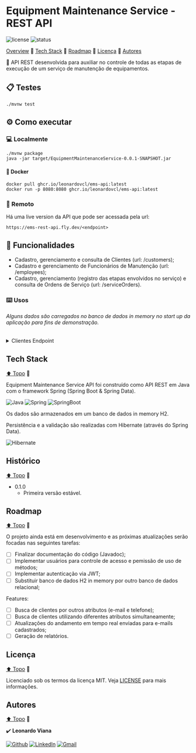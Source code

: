 # Equipment Maintenance Service - REST API

![license](https://img.shields.io/github/license/leonardovcl/sweet-control)
![status](https://img.shields.io/static/v1?label=status&message=Developing&color=red)

[Overview](#features)
:small_blue_diamond:
[Tech Stack](#tech-stack)
:small_blue_diamond:
[Roadmap](#roadmap)
:small_blue_diamond:
[Licença](#licença)
:small_blue_diamond:
[Autores](#autores)

:arrows_counterclockwise: API REST desenvolvida para auxiliar no controle de todas as etapas de execução de um serviço de manutenção de equipamentos.

## :clipboard: Testes

    ./mvnw test

## :gear: Como executar

### :computer: Localmente 

    ./mvnw package
    java -jar target/EquipmentMaintenanceService-0.0.1-SNAPSHOT.jar

#### :whale: Docker

    docker pull ghcr.io/leonardovcl/ems-api:latest
    docker run -p 8080:8080 ghcr.io/leonardovcl/ems-api:latest

### :satellite: Remoto

Há uma live version da API que pode ser acessada pela url:

    https://ems-rest-api.fly.dev/<endpoint>

## :hammer: Funcionalidades

- Cadastro, gerenciamento e consulta de Clientes (url: /customers);
- Cadastro e gerenciamento de Funcionários de Manutenção (url: /employees);
- Cadastro, gerenciamento (registro das etapas envolvidos no serviço) e consulta de Ordens de Serviço (url: /serviceOrders).

### :keyboard: Usos

###### Alguns dados são carregados no banco de dados in memory no start up da aplicação para fins de demonstração.

<details>
	<summary>Clientes Endpoint</summary>
    
- Obter lista de Clientes cadastrados:

      curl localhost:8080/customers
      
##### Modelo de Resposta:
      
```json
[{
    "id": 1,
    "name": "Adriana V.",
    "email": "adrianav@gmail.com",
    "phoneNumber": "+5541999999901",
    "address": "R. 01, n. 277"
}, {
    "id": 2,
    "name": "Ricardo L.",
    "email": "ricardol@gmail.com",
    "phoneNumber": "+5541999999901",
    "address": "R. 02, n. 100"
}]
```

- Obter Cliente por Id:

      curl localhost:8080/customers/<id>
      
##### Modelo de Resposta (``<id>`` = 1):
      
```json
{
    "id": 1,
    "name": "Adriana V.",
    "email": "adrianav@gmail.com",
    "phoneNumber": "+5541999999901",
    "address": "R. 01, n. 277"
}
```

- Obter Cliente por nome:

      curl localhost:8080/customers/byName/<string>
      
##### Modelo de Resposta (``<string>`` = ric):
      
```json
{
    "id": 2,
    "name": "Ricardo L.",
    "email": "ricardol@gmail.com",
    "phoneNumber": "+5541999999901",
    "address": "R. 02, n. 100"
}
```

- Registrar Cliente:

      curl -X POST localhost:8080/customers/ -H 'Content-Type: application/json' -d '<new_customer>'
      
##### Modelo de Resposta (retorna objeto criado ``<new_customer>``):
      
```json
{
    "id": 3,
    "name": "Teste01",
    "email": "teste01@gmail.com",
    "phoneNumber": "+5541999999900",
    "address": "R. 00, n. 000"
}
```
    
- Atualizar Cliente:

      curl -X PUT localhost:8080/customers/<id> -H 'Content-Type: application/json' -d '<updated_customer>'
      
##### Modelo de Resposta (``<id>`` = 2):
      
```json
{
    "id": 2,
    "name": "Teste02",
    "email": "ricardol@gmail.com",
    "phoneNumber": "+5541999999901",
    "address": "R. 02, n. 100"
}
```
    
- Deletar Cliente:

      curl -X DELETE localhost:8080/customers/<id>
</details>

## Tech Stack

[⬆ Topo](#)
:small_blue_diamond:

Equipment Maintenance Service API foi construído como API REST em Java com o framework Spring (Spring Boot & Spring Data).

![Java](https://res.cloudinary.com/practicaldev/image/fetch/s--KR6jSVNe--/c_limit%2Cf_auto%2Cfl_progressive%2Cq_auto%2Cw_880/https://img.shields.io/badge/Java-ED8B00%3Fstyle%3Dfor-the-badge%26logo%3Djava%26logoColor%3Dwhite)
![Spring](https://img.shields.io/badge/Spring-6DB33F?style=for-the-badge&logo=spring&logoColor=white)
![SpringBoot](https://img.shields.io/badge/Spring_Boot-F2F4F9?style=for-the-badge&logo=spring-boot)

Os dados são armazenados em um banco de dados in memory H2.

Persistência e a validação são realizadas com Hibernate (através do Spring Data).

![Hibernate](https://img.shields.io/badge/Hibernate-59666C?style=for-the-badge&logo=Hibernate&logoColor=white)

## Histórico

[⬆ Topo](#)
:small_blue_diamond:

* 0.1.0
    * Primeira versão estável.

## Roadmap

[⬆ Topo](#)
:small_blue_diamond:

O projeto ainda está em desenvolvimento e as próximas atualizações serão focadas nas seguintes tarefas:

- [ ] Finalizar documentação do código (Javadoc);
- [ ] Implementar usuários para controle de acesso e pemissão de uso de métodos;
- [ ] Implementar autenticação via JWT;
- [ ] Substituir banco de dados H2 in memory por outro banco de dados relacional;

Features:

- [ ] Busca de clientes por outros atributos (e-mail e telefone);
- [ ] Busca de clientes utilizando diferentes atributos simultaneamente;
- [ ] Atualizações do andamento em tempo real enviadas para e-mails cadastrados;
- [ ] Geração de relatórios.

## Licença

[⬆ Topo](#)
:small_blue_diamond:

Licenciado sob os termos da licença MIT.
Veja [LICENSE](https://github.com/leonardovcl/EquipmentMaintenanceService/blob/main/LICENSE) para mais informações.

## Autores

[⬆ Topo](#)
:small_blue_diamond:

:heavy_check_mark: 
**Leonardo Viana**

[![Github](https://img.shields.io/badge/GitHub-100000?style=for-the-badge&logo=github&logoColor=white)](https://github.com/leonardovcl/ "leonardovcl")
[![LinkedIn](https://img.shields.io/badge/LinkedIn-0077B5?style=for-the-badge&logo=linkedin&logoColor=white)](https://www.linkedin.com/in/leonardovcl/ "LinkedIn")
[![Gmail](https://img.shields.io/badge/Gmail-D14836?style=for-the-badge&logo=gmail&logoColor=white)](mailto:leonardovc.lima@gmail.com "leonardovc.lima@gmail.com")
